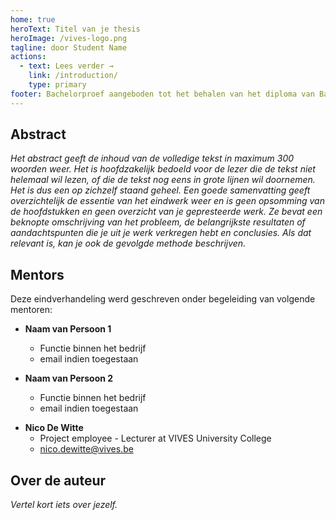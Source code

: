 ```yaml
---
home: true
heroText: Titel van je thesis
heroImage: /vives-logo.png
tagline: door Student Name
actions:
  - text: Lees verder →
    link: /introduction/
    type: primary
footer: Bachelorproef aangeboden tot het behalen van het diploma van Bachelor in de elektronica-ICT. Deze eindverhandeling was een examen. De tijdens de verdediging geformuleerde opmerkingen werden niet opgenomen."
---
```


## Abstract

*Het abstract geeft de inhoud van de volledige tekst in maximum 300 woorden weer. Het is hoofdzakelijk bedoeld voor de lezer die de tekst niet helemaal wil lezen, of die de tekst nog eens in grote lijnen wil doornemen. Het is dus een op zichzelf staand geheel. Een goede samenvatting geeft overzichtelijk de essentie van het eindwerk weer en is geen opsomming van de hoofdstukken en geen overzicht van je gepresteerde werk. Ze bevat een beknopte omschrijving van het probleem, de belangrijkste resultaten of aandachtspunten die je uit je werk verkregen hebt en conclusies. Als dat relevant is, kan je ook de gevolgde methode beschrijven.*

## Mentors

Deze eindverhandeling werd geschreven onder begeleiding van volgende mentoren:

* **Naam van Persoon 1**
  * Functie binnen het bedrijf
  * email indien toegestaan

* **Naam van Persoon 2**
  * Functie binnen het bedrijf
  * email indien toegestaan

<!-- Plaats enkel het mail-adres van jouw promotor(en) indien je hier uitdrukkelijk toestemming voor gekregen hebt. -->

* **Nico De Witte**
  * Project employee - Lecturer at VIVES University College
  * [nico.dewitte@vives.be](mailto:nico.dewitte@vives.be)

## Over de auteur

*Vertel kort iets over jezelf.*